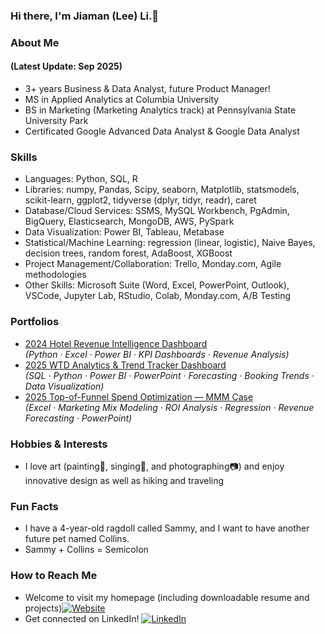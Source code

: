 ### Hi there, I'm Jiaman (Lee) Li.👋

### About Me 
#### (Latest Update: Sep 2025)
* 3+ years Business & Data Analyst, future Product Manager!
* MS in Applied Analytics at Columbia University
* BS in Marketing (Marketing Analytics track) at Pennsylvania State University Park
* Certificated Google Advanced Data Analyst & Google Data Analyst

### Skills
* Languages: Python, SQL, R
* Libraries: numpy, Pandas, Scipy, seaborn, Matplotlib, statsmodels, scikit-learn, ggplot2, tidyverse (dplyr, tidyr, readr), caret
* Database/Cloud Services: SSMS, MySQL Workbench, PgAdmin, BigQuery, Elasticsearch, MongoDB, AWS, PySpark
* Data Visualization: Power BI, Tableau, Metabase
* Statistical/Machine Learning: regression (linear, logistic), Naive Bayes, decision trees, random forest, AdaBoost, XGBoost
* Project Management/Collaboration: Trello, Monday.com, Agile methodologies
* Other Skills: Microsoft Suite (Word, Excel, PowerPoint, Outlook), VSCode, Jupyter Lab, RStudio, Colab, Monday.com, A/B Testing
  
### Portfolios
- [2024 Hotel Revenue Intelligence Dashboard](https://github.com/jiamanlee/2024_Hotel_Revenue_Intelligence_Dashboard)  
  *(Python · Excel · Power BI · KPI Dashboards · Revenue Analysis)*
- [2025 WTD Analytics & Trend Tracker Dashboard](https://github.com/jiamanlee/2025_WTD_Analytics_and_Trend_Tracker_Dashboard)  
  *(SQL · Python · Power BI · PowerPoint · Forecasting · Booking Trends · Data Visualization)*
- [2025 Top-of-Funnel Spend Optimization — MMM Case](https://github.com/jiamanlee/2025-Top-of-Funnel-Spend-Optimization-MMM-Case)  
  *(Excel · Marketing Mix Modeling · ROI Analysis · Regression · Revenue Forecasting · PowerPoint)*

### Hobbies & Interests
* I love art (painting🎨, singing🎤, and photographing📷) and enjoy innovative design as well as hiking and traveling

### Fun Facts
* I have a 4-year-old ragdoll called Sammy, and I want to have another future pet named Collins.
* Sammy + Collins = Semicolon

### How to Reach Me
* Welcome to visit my homepage (including downloadable resume and projects)[![Website](https://img.shields.io/badge/Website-blue.svg?style=flat-square)](https://jl5744.wixsite.com/my-site)
* Get connected on LinkedIn! [![LinkedIn](https://img.shields.io/badge/LinkedIn-blue.svg?style=flat-square&logo=linkedin)](https://www.linkedin.com/in/jiaman-li/)

